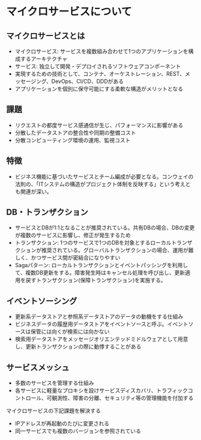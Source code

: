 # マイクロサービスについて

## マイクロサービスとは

- マイクロサービス: サービスを複数組み合わせて1つのアプリケーションを構成するアーキテクチャ
- サービス: 独立して開発・デプロイされるソフトウェアコンポーネント
- 実現するための技術として、コンテナ、オーケストレーション、REST、メッセージング、DevOps、CI/CD、DDDがある
- アプリケーションを個別に保守可能にする柔軟な構造がメリットとなる

## 課題

- リクエストの都度サービス感通信が生じ、パフォーマンスに影響がある
- 分散したデータストアの整合性や同期の整備コスト
- 分散コンピューティング環境の運用、監視コスト

## 特徴

- ビジネス機能に基づいたサービスとチーム編成が必要となる。コンウェイの法則の、「ITシステムの構造がプロジェクト体制を反映する」という考えとも関連が深い。

## DB・トランザクション

- サービスとDBが1:1となることが推奨されている。共有DBの場合、DBの変更が複数のサービスに影響し、修正が発生するため
- トランザクション: 1つのサービスで1つのDBを対象とするローカルトランザクションが推奨されている。グローバルトランザクションの場合、運用が難しく、かつサービス間が密結合になりやすい
- Sagaパターン: ローカルトランザクションとイベントパッシングを利用して、複数DB更新をする。障害発生時はキャンセル処理を呼び出し、更新適用を戻すトランザクション(保障トランザクション)を実施する。

## イベントソーシング

- 更新系データストアと参照系データストアのデータの動機をする仕組み
- ビジネスデータの履歴用データストアをイベントソースと呼ぶ。イベントソースは保管には向くが検索には向かない
- 検索用データストアをメッセージオリエンテッドミドルウェアとして用意し、更新トランザクションの際に動悸することがある

## サービスメッシュ

- 多数のサービスを管理する仕組み
- 各サービスに軽量なプロキシを設けサービスディスカバリ、トラフィックコントロール、可観測性、障害の分離、セキュリティ等の管理機能を付加する

マイクロサービスの下記課題を解決する
  - IPアドレスが再起動のたびに変更される
  - 同一サービスでも複数のバージョンを参照されている
